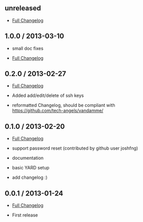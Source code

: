 ## unreleased

* [Full Changelog](https://github.com/rmoriz/digital_ocean/compare/v1.0.0...master)


## 1.0.0 / 2013-03-10

* small doc fixes

* [Full Changelog](https://github.com/rmoriz/digital_ocean/compare/v0.2.0...v1.0.0)


## 0.2.0 / 2013-02-27

* [Full Changelog](https://github.com/rmoriz/digital_ocean/compare/v0.1.0...v0.2.0)

* Added add/edit/delete of ssh keys

* reformatted Changelog, should be compliant with
  https://github.com/tech-angels/vandamme/


## 0.1.0 / 2013-02-20

* [Full Changelog](https://github.com/rmoriz/digital_ocean/compare/v0.0.1...v0.1.0)

* support password reset (contributed by github user joshfng)

* documentation

* basic YARD setup

* add changelog :)


## 0.0.1 / 2013-01-24

* [Full Changelog](https://github.com/rmoriz/digital_ocean/compare/3afd6a3c00cf447bc890703d9221fbed9662856e...v0.0.1)

* First release
